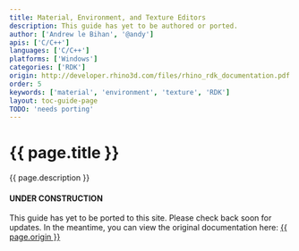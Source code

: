 ```yaml
---
title: Material, Environment, and Texture Editors
description: This guide has yet to be authored or ported.
author: ['Andrew le Bihan', '@andy']
apis: ['C/C++']
languages: ['C/C++']
platforms: ['Windows']
categories: ['RDK']
origin: http://developer.rhino3d.com/files/rhino_rdk_documentation.pdf
order: 5
keywords: ['material', 'environment', 'texture', 'RDK']
layout: toc-guide-page
TODO: 'needs porting'
---
```


# {{ page.title }}

{{ page.description }}

<div class="bs-callout bs-callout-danger">
  <h4>UNDER CONSTRUCTION</h4>
  <p>This guide has yet to be ported to this site.  Please check back soon for updates.  
  In the meantime, you can view the original documentation here:
  <a href="{{ page.origin }}">{{ page.origin }}</a></p>
</div>
